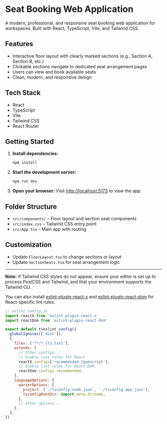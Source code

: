 # Seat Booking Web Application

A modern, professional, and responsive seat booking web application for workspaces. Built with React, TypeScript, Vite, and Tailwind CSS.

## Features
- Interactive floor layout with clearly marked sections (e.g., Section A, Section B, etc.)
- Clickable sections navigate to dedicated seat arrangement pages
- Users can view and book available seats
- Clean, modern, and responsive design

## Tech Stack
- React
- TypeScript
- Vite
- Tailwind CSS
- React Router

## Getting Started

1. **Install dependencies:**
   ```sh
   npm install
   ```
2. **Start the development server:**
   ```sh
   npm run dev
   ```
3. **Open your browser:**
   Visit [http://localhost:5173](http://localhost:5173) to view the app.

## Folder Structure
- `src/components/` – Floor layout and section seat components
- `src/index.css` – Tailwind CSS entry point
- `src/App.tsx` – Main app with routing

## Customization
- Update `FloorLayout.tsx` to change sections or layout
- Update `SectionSeats.tsx` for seat arrangement logic

---

**Note:** If Tailwind CSS styles do not appear, ensure your editor is set up to process PostCSS and Tailwind, and that your environment supports the Tailwind CLI.

You can also install [eslint-plugin-react-x](https://github.com/Rel1cx/eslint-react/tree/main/packages/plugins/eslint-plugin-react-x) and [eslint-plugin-react-dom](https://github.com/Rel1cx/eslint-react/tree/main/packages/plugins/eslint-plugin-react-dom) for React-specific lint rules:

```js
// eslint.config.js
import reactX from 'eslint-plugin-react-x'
import reactDom from 'eslint-plugin-react-dom'

export default tseslint.config([
  globalIgnores(['dist']),
  {
    files: ['**/*.{ts,tsx}'],
    extends: [
      // Other configs...
      // Enable lint rules for React
      reactX.configs['recommended-typescript'],
      // Enable lint rules for React DOM
      reactDom.configs.recommended,
    ],
    languageOptions: {
      parserOptions: {
        project: ['./tsconfig.node.json', './tsconfig.app.json'],
        tsconfigRootDir: import.meta.dirname,
      },
      // other options...
    },
  },
])
```

